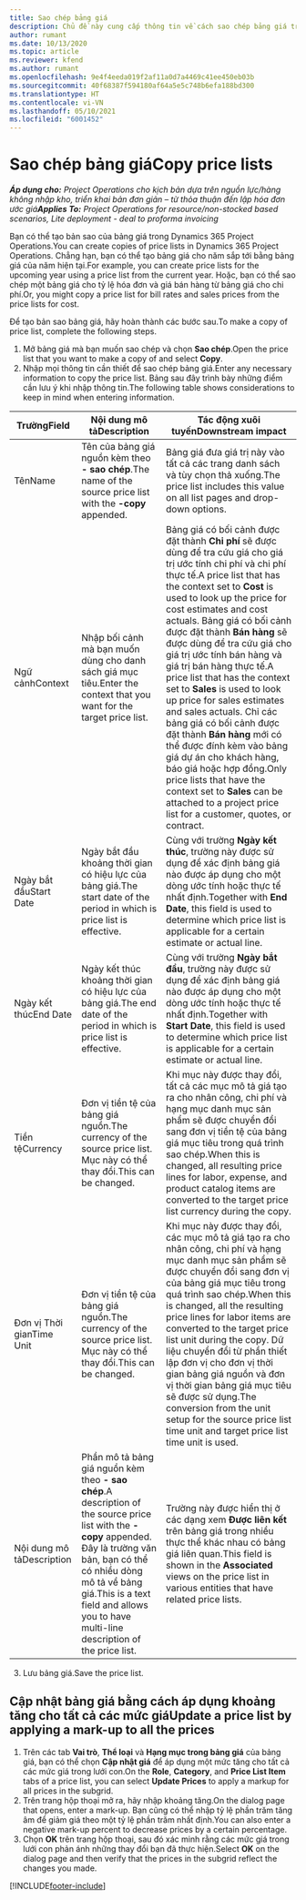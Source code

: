 ```yaml
---
title: Sao chép bảng giá
description: Chủ đề này cung cấp thông tin về cách sao chép bảng giá trong Project Operations.
author: rumant
ms.date: 10/13/2020
ms.topic: article
ms.reviewer: kfend
ms.author: rumant
ms.openlocfilehash: 9e4f4eeda019f2af11a0d7a4469c41ee450eb03b
ms.sourcegitcommit: 40f68387f594180af64a5e5c748b6efa188bd300
ms.translationtype: HT
ms.contentlocale: vi-VN
ms.lasthandoff: 05/10/2021
ms.locfileid: "6001452"
---
```

# <a name="copy-price-lists"></a><span data-ttu-id="b0c45-103">Sao chép bảng giá</span><span class="sxs-lookup"><span data-stu-id="b0c45-103">Copy price lists</span></span>

<span data-ttu-id="b0c45-104">_**Áp dụng cho:** Project Operations cho kịch bản dựa trên nguồn lực/hàng không nhập kho, triển khai bản đơn giản – từ thỏa thuận đến lập hóa đơn ước giá_</span><span class="sxs-lookup"><span data-stu-id="b0c45-104">_**Applies To:** Project Operations for resource/non-stocked based scenarios, Lite deployment - deal to proforma invoicing_</span></span>

<span data-ttu-id="b0c45-105">Bạn có thể tạo bản sao của bảng giá trong Dynamics 365 Project Operations.</span><span class="sxs-lookup"><span data-stu-id="b0c45-105">You can create copies of price lists in Dynamics 365 Project Operations.</span></span> <span data-ttu-id="b0c45-106">Chẳng hạn, bạn có thể tạo bảng giá cho năm sắp tới bằng bảng giá của năm hiện tại.</span><span class="sxs-lookup"><span data-stu-id="b0c45-106">For example, you can create price lists for the upcoming year using a price list from the current year.</span></span>  <span data-ttu-id="b0c45-107">Hoặc, bạn có thể sao chép một bảng giá cho tỷ lệ hóa đơn và giá bán hàng từ bảng giá cho chi phí.</span><span class="sxs-lookup"><span data-stu-id="b0c45-107">Or, you might copy a price list for bill rates and sales prices from the price lists for cost.</span></span> 

<span data-ttu-id="b0c45-108">Để tạo bản sao bảng giá, hãy hoàn thành các bước sau.</span><span class="sxs-lookup"><span data-stu-id="b0c45-108">To make a copy of price list, complete the following steps.</span></span>

1. <span data-ttu-id="b0c45-109">Mở bảng giá mà bạn muốn sao chép và chọn **Sao chép**.</span><span class="sxs-lookup"><span data-stu-id="b0c45-109">Open the price list that you want to make a copy of and select **Copy**.</span></span>
2. <span data-ttu-id="b0c45-110">Nhập mọi thông tin cần thiết để sao chép bảng giá.</span><span class="sxs-lookup"><span data-stu-id="b0c45-110">Enter any necessary information to copy the price list.</span></span> <span data-ttu-id="b0c45-111">Bảng sau đây trình bày những điểm cần lưu ý khi nhập thông tin.</span><span class="sxs-lookup"><span data-stu-id="b0c45-111">The following table shows considerations to keep in mind when entering information.</span></span>

| <span data-ttu-id="b0c45-112">Trường</span><span class="sxs-lookup"><span data-stu-id="b0c45-112">Field</span></span> | <span data-ttu-id="b0c45-113">Nội dung mô tả</span><span class="sxs-lookup"><span data-stu-id="b0c45-113">Description</span></span> | <span data-ttu-id="b0c45-114">Tác động xuôi tuyến</span><span class="sxs-lookup"><span data-stu-id="b0c45-114">Downstream impact</span></span> |
| --- | --- | --- |
| <span data-ttu-id="b0c45-115">Tên</span><span class="sxs-lookup"><span data-stu-id="b0c45-115">Name</span></span> | <span data-ttu-id="b0c45-116">Tên của bảng giá nguồn kèm theo **- sao chép**.</span><span class="sxs-lookup"><span data-stu-id="b0c45-116">The name of the source price list with the **-copy** appended.</span></span> | <span data-ttu-id="b0c45-117">Bảng giá đưa giá trị này vào tất cả các trang danh sách và tùy chọn thả xuống.</span><span class="sxs-lookup"><span data-stu-id="b0c45-117">The price list includes this value on all list pages and drop-down options.</span></span> |
| <span data-ttu-id="b0c45-118">Ngữ cảnh</span><span class="sxs-lookup"><span data-stu-id="b0c45-118">Context</span></span> | <span data-ttu-id="b0c45-119">Nhập bối cảnh mà bạn muốn dùng cho danh sách giá mục tiêu.</span><span class="sxs-lookup"><span data-stu-id="b0c45-119">Enter the context that you want for the target price list.</span></span> | <span data-ttu-id="b0c45-120">Bảng giá có bối cảnh được đặt thành **Chi phí** sẽ được dùng để tra cứu giá cho giá trị ước tính chi phí và chi phí thực tế.</span><span class="sxs-lookup"><span data-stu-id="b0c45-120">A price list that has the context set to **Cost** is used to look up the price for cost estimates and cost actuals.</span></span> <span data-ttu-id="b0c45-121">Bảng giá có bối cảnh được đặt thành **Bán hàng** sẽ được dùng để tra cứu giá cho giá trị ước tính bán hàng và giá trị bán hàng thực tế.</span><span class="sxs-lookup"><span data-stu-id="b0c45-121">A price list that has the context set to **Sales** is used to look up price for sales estimates and sales actuals.</span></span> <span data-ttu-id="b0c45-122">Chỉ các bảng giá có bối cảnh được đặt thành **Bán hàng** mới có thể được đính kèm vào bảng giá dự án cho khách hàng, báo giá hoặc hợp đồng.</span><span class="sxs-lookup"><span data-stu-id="b0c45-122">Only price lists that have the context set to **Sales** can be attached to a project price list for a customer, quotes, or contract.</span></span> |
| <span data-ttu-id="b0c45-123">Ngày bắt đầu</span><span class="sxs-lookup"><span data-stu-id="b0c45-123">Start Date</span></span> | <span data-ttu-id="b0c45-124">Ngày bắt đầu khoảng thời gian có hiệu lực của bảng giá.</span><span class="sxs-lookup"><span data-stu-id="b0c45-124">The start date of the period in which is price list is effective.</span></span> | <span data-ttu-id="b0c45-125">Cùng với trường **Ngày kết thúc**, trường này được sử dụng để xác định bảng giá nào được áp dụng cho một dòng ước tính hoặc thực tế nhất định.</span><span class="sxs-lookup"><span data-stu-id="b0c45-125">Together with **End Date**, this field is used to determine which price list is applicable for a certain estimate or actual line.</span></span> |
| <span data-ttu-id="b0c45-126">Ngày kết thúc</span><span class="sxs-lookup"><span data-stu-id="b0c45-126">End Date</span></span> | <span data-ttu-id="b0c45-127">Ngày kết thúc khoảng thời gian có hiệu lực của bảng giá.</span><span class="sxs-lookup"><span data-stu-id="b0c45-127">The end date of the period in which is price list is effective.</span></span> | <span data-ttu-id="b0c45-128">Cùng với trường **Ngày bắt đầu**, trường này được sử dụng để xác định bảng giá nào được áp dụng cho một dòng ước tính hoặc thực tế nhất định.</span><span class="sxs-lookup"><span data-stu-id="b0c45-128">Together with **Start Date**, this field is used to determine which price list is applicable for a certain estimate or actual line.</span></span> |
| <span data-ttu-id="b0c45-129">Tiền tệ</span><span class="sxs-lookup"><span data-stu-id="b0c45-129">Currency</span></span> | <span data-ttu-id="b0c45-130">Đơn vị tiền tệ của bảng giá nguồn.</span><span class="sxs-lookup"><span data-stu-id="b0c45-130">The currency of the source price list.</span></span> <span data-ttu-id="b0c45-131">Mục này có thể thay đổi.</span><span class="sxs-lookup"><span data-stu-id="b0c45-131">This can be changed.</span></span> | <span data-ttu-id="b0c45-132">Khi mục này được thay đổi, tất cả các mục mô tả giá tạo ra cho nhân công, chi phí và hạng mục danh mục sản phẩm sẽ được chuyển đổi sang đơn vị tiền tệ của bảng giá mục tiêu trong quá trình sao chép.</span><span class="sxs-lookup"><span data-stu-id="b0c45-132">When this is changed, all resulting price lines for labor, expense, and product catalog items are converted to the target price list currency during the copy.</span></span> |
| <span data-ttu-id="b0c45-133">Đơn vị Thời gian</span><span class="sxs-lookup"><span data-stu-id="b0c45-133">Time Unit</span></span> | <span data-ttu-id="b0c45-134">Đơn vị tiền tệ của bảng giá nguồn.</span><span class="sxs-lookup"><span data-stu-id="b0c45-134">The currency of the source price list.</span></span> <span data-ttu-id="b0c45-135">Mục này có thể thay đổi.</span><span class="sxs-lookup"><span data-stu-id="b0c45-135">This can be changed.</span></span> | <span data-ttu-id="b0c45-136">Khi mục này được thay đổi, các mục mô tả giá tạo ra cho nhân công, chi phí và hạng mục danh mục sản phẩm sẽ được chuyển đổi sang đơn vị của bảng giá mục tiêu trong quá trình sao chép.</span><span class="sxs-lookup"><span data-stu-id="b0c45-136">When this is changed, all the resulting price lines for labor items are converted to the target price list unit during the copy.</span></span> <span data-ttu-id="b0c45-137">Dữ liệu chuyển đổi từ phần thiết lập đơn vị cho đơn vị thời gian bảng giá nguồn và đơn vị thời gian bảng giá mục tiêu sẽ được sử dụng.</span><span class="sxs-lookup"><span data-stu-id="b0c45-137">The conversion from the unit setup for the source price list time unit and target price list time unit is used.</span></span> |
| <span data-ttu-id="b0c45-138">Nội dung mô tả</span><span class="sxs-lookup"><span data-stu-id="b0c45-138">Description</span></span> | <span data-ttu-id="b0c45-139">Phần mô tả bảng giá nguồn kèm theo **- sao chép**.</span><span class="sxs-lookup"><span data-stu-id="b0c45-139">A description of the source price list with the **-copy** appended.</span></span> <span data-ttu-id="b0c45-140">Đây là trường văn bản, bạn có thể có nhiều dòng mô tả về bảng giá.</span><span class="sxs-lookup"><span data-stu-id="b0c45-140">This is a text field and allows you to have multi-line description of the price list.</span></span> | <span data-ttu-id="b0c45-141">Trường này được hiển thị ở các dạng xem **Được liên kết** trên bảng giá trong nhiều thực thể khác nhau có bảng giá liên quan.</span><span class="sxs-lookup"><span data-stu-id="b0c45-141">This field is shown in the **Associated** views on the price list in various entities that have related price lists.</span></span> |

3. <span data-ttu-id="b0c45-142">Lưu bảng giá.</span><span class="sxs-lookup"><span data-stu-id="b0c45-142">Save the price list.</span></span> 

## <a name="update-a-price-list-by-applying-a-mark-up-to-all-the-prices"></a><span data-ttu-id="b0c45-143">Cập nhật bảng giá bằng cách áp dụng khoảng tăng cho tất cả các mức giá</span><span class="sxs-lookup"><span data-stu-id="b0c45-143">Update a price list by applying a mark-up to all the prices</span></span>

1. <span data-ttu-id="b0c45-144">Trên các tab **Vai trò**, **Thể loại** và **Hạng mục trong bảng giá** của bảng giá, bạn có thể chọn **Cập nhật giá** để áp dụng một mức tăng cho tất cả các mức giá trong lưới con.</span><span class="sxs-lookup"><span data-stu-id="b0c45-144">On the **Role**, **Category**, and **Price List Item** tabs of a price list, you can select **Update Prices** to apply a markup for all prices in the subgrid.</span></span> 
2. <span data-ttu-id="b0c45-145">Trên trang hộp thoại mở ra, hãy nhập khoảng tăng.</span><span class="sxs-lookup"><span data-stu-id="b0c45-145">On the dialog page that opens, enter a mark-up.</span></span> <span data-ttu-id="b0c45-146">Bạn cũng có thể nhập tỷ lệ phần trăm tăng âm để giảm giá theo một tỷ lệ phần trăm nhất định.</span><span class="sxs-lookup"><span data-stu-id="b0c45-146">You can also enter a negative mark-up percent to decrease prices by a certain percentage.</span></span> 
3. <span data-ttu-id="b0c45-147">Chọn **OK** trên trang hộp thoại, sau đó xác minh rằng các mức giá trong lưới con phản ánh những thay đổi bạn đã thực hiện.</span><span class="sxs-lookup"><span data-stu-id="b0c45-147">Select **OK** on the dialog page and then verify that the prices in the subgrid reflect the changes you made.</span></span>


[!INCLUDE[footer-include](../includes/footer-banner.md)]